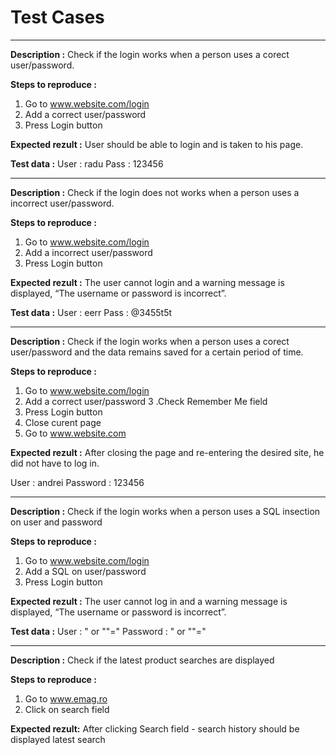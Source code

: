 # Test Cases

------------------------------------
**Description :**
Check if the login works when a person uses a corect user/password.

**Steps to reproduce :**
1. Go to www.website.com/login
2. Add a correct user/password
3. Press Login button

**Expected rezult :**
User should be able to login and is taken to his page.

**Test data :**
User : radu
Pass : 123456


------------------------------------
**Description :**
Check if the login does not works when a person uses a  incorrect user/password.

**Steps to reproduce :**
1. Go to www.website.com/login
2. Add a incorrect user/password
3. Press Login button

**Expected rezult :**
The user cannot login and a warning message is displayed, “The username or password is incorrect”.

**Test data :**
User : eerr
Pass : @3455t5t


------------------------------------
**Description :**
Check if the login works when a person uses a corect user/password and the data remains saved for a certain period of time.

**Steps to reproduce :**
1. Go to www.website.com/login
2. Add a correct user/password
3 .Check Remember Me field
4. Press Login button
5. Close curent page
6. Go to www.website.com

**Expected rezult :**
After closing the page and re-entering the desired site, he did not have to log in.

User : andrei
Password : 123456


------------------------------------
**Description :**
Check if the login works when a person uses a SQL insection on user and password

**Steps to reproduce :**
1. Go to www.website.com/login
2. Add a SQL on user/password
3. Press Login button

**Expected rezult :**
The user cannot log in and a warning message is displayed, “The username or password is incorrect”.


**Test data :**
User : " or ""=" 
Password : " or ""=" 


------------------------------------
**Description :**
Check if the latest product searches are displayed

**Steps to reproduce :**
1. Go to www.emag.ro
2. Click on search field
    
**Expected rezult:**
After clicking Search field - search history should be displayed latest search
